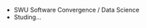 - SWU Software Convergence / Data Science
- Studing...


<!---
victory2588/victory2588 is a ✨ special ✨ repository because its `README.md` (this file) appears on your GitHub profile.
You can click the Preview link to take a look at your changes.
--->
